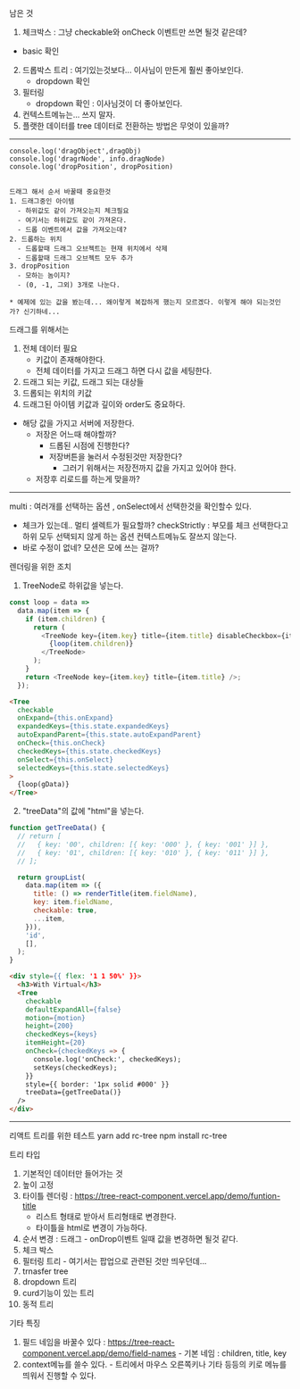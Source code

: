 남은 것
1. 체크박스 : 그냥 checkable와 onCheck 이벤트만 쓰면 될것 같은데?
  - basic 확인
2. 드롭박스 트리 : 여기있는것보다... 이사님이 만든게 훨씬 좋아보인다.
    - dropdown 확인
3. 필터링 
    - dropdown 확인 : 이사님것이 더 좋아보인다.
4. 컨텍스트메뉴는... 쓰지 말자.
5. 플랫한 데이터를 tree 데이터로 전환하는 방법은 무엇이 있을까?

---
    console.log('dragObject',dragObj)
    console.log('dragrNode', info.dragNode)
    console.log('dropPosition', dropPosition)
    
    
    드래그 해서 순서 바꿀때 중요한것
    1. 드래그중인 아이템 
      - 하위값도 같이 가져오는지 체크필요
      - 여기서는 하위값도 같이 가져온다.
      - 드롭 이벤트에서 값을 가져오는데? 
    2. 드롭하는 위치
      - 드롭할때 드래그 오브젝트는 현재 위치에서 삭제
      - 드롭할때 드래그 오브젝트 모두 추가
    3. dropPosition
      - 모하는 놈이지? 
      - (0, -1, 그외) 3개로 나눈다. 
      
    * 예제에 있는 값을 봤는데... 왜이렇게 복잡하게 했는지 모르겠다. 이렇게 해야 되는것인가? 신기하네...

드래그를 위해서는 
1. 전체 데이터 필요
    - 키값이 존재해야한다.
    - 전체 데이터를 가지고 드래그 하면 다시 값을 세팅한다.
2. 드래그 되는 키값, 드래그 되는 대상들
3. 드롭되는 위치의 키값
4. 드래그된 아이템 키값과 깊이와 order도 중요하다.
  - 해당 값을 가지고 서버에 저장한다. 
    - 저장은 어느때 해야할까?
        - 드롭된 시점에 진행한다?
        - 저장버튼을 눌러서 수정된것만 저장한다?
            - 그러기 위해서는 저장전까지 값을 가지고 있어야 한다. 
    - 저장후 리로드를 하는게 맞을까?

---

multi : 여러개를 선택하는 옵션 , onSelect에서 선택한것을 확인할수 있다.
  - 체크가 있는데.. 멀티 셀렉트가 필요할까?
checkStrictly : 부모를 체크 선택한다고 하위 모두 선택되지 않게 하는 옵션
컨텍스트메뉴도 잘쓰지 않는다.
  - 바로 수정이 없네?
모션은 모에 쓰는 걸까?  


렌더링을 위한 조치
1. TreeNode로 하위값을 넣는다.
```javascript
const loop = data =>
  data.map(item => {
    if (item.children) {
      return (
        <TreeNode key={item.key} title={item.title} disableCheckbox={item.key === '0-0-0-key'}>
          {loop(item.children)}
        </TreeNode>
      );
    }
    return <TreeNode key={item.key} title={item.title} />;
  });
```

``` html
<Tree
  checkable
  onExpand={this.onExpand}
  expandedKeys={this.state.expandedKeys}
  autoExpandParent={this.state.autoExpandParent}
  onCheck={this.onCheck}
  checkedKeys={this.state.checkedKeys}
  onSelect={this.onSelect}
  selectedKeys={this.state.selectedKeys}
>
  {loop(gData)}
</Tree>
```

2. "treeData"의 값에 "html"을 넣는다.
```javascript
function getTreeData() {
  // return [
  //   { key: '00', children: [{ key: '000' }, { key: '001' }] },
  //   { key: '01', children: [{ key: '010' }, { key: '011' }] },
  // ];

  return groupList(
    data.map(item => ({
      title: () => renderTitle(item.fieldName),
      key: item.fieldName,
      checkable: true,
      ...item,
    })),
    'id',
    [],
  );
}
```

```html
<div style={{ flex: '1 1 50%' }}>
  <h3>With Virtual</h3>
  <Tree
    checkable
    defaultExpandAll={false}
    motion={motion}
    height={200}
    checkedKeys={keys}
    itemHeight={20}
    onCheck={checkedKeys => {
      console.log('onCheck:', checkedKeys);
      setKeys(checkedKeys);
    }}
    style={{ border: '1px solid #000' }}
    treeData={getTreeData()}
  />
</div>

```
---

리액트 트리를 위한 테스트
yarn add rc-tree
npm install rc-tree

트리 타입
  1. 기본적인 데이터만 들어가는 것
  2. 높이 고정
  3. 타이틀 렌더링 : https://tree-react-component.vercel.app/demo/funtion-title
      - 리스트 형태로 받아서 트리형태로 변경한다. 
      - 타이틀을 html로 변경이 가능하다. 
  4. 순서 변경 : 드래그
    - onDrop이벤트 일때 값을 변경하면 될것 같다.
  5. 체크 박스
  6. 필터링 트리
    - 여기서는 팝업으로 관련된 것만 띄우던데... 
  7. trnasfer tree
  8. dropdown 트리 
  9. curd기능이 있는 트리
  10. 동적 트리

기타 특징
  1. 필드 네임을 바꿀수 있다 : https://tree-react-component.vercel.app/demo/field-names
    - 기본 네임 : children, title, key 
  2. context메뉴를 쓸수 있다. 
    - 트리에서 마우스 오른쪽키나 기타 등등의 키로 메뉴를 띄워서 진행할 수 있다.

